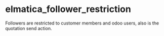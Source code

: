 # elmatica_follower_restriction
Followers are restricted to customer members and odoo users, also is the quotation send action.
